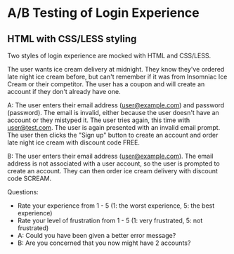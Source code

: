 # A/B Testing of Login Experience

## HTML with CSS/LESS styling

Two styles of login experience are mocked with HTML and CSS/LESS.

The user wants ice cream delivery at midnight. They know they've 
ordered late night ice cream before, but can't remember if it was 
from Insomniac Ice Cream or their competitor. The user has a coupon 
and will create an account if they don't already have one.

A: The user enters their email address (user@example.com) and 
password (password). The email is invalid, either because the user
doesn't have an account or they mistyped it. The user tries again, 
this time with user@test.com. The user is again presented with an 
invalid email prompt. The user then clicks the "Sign up" button to 
create an account and order late night ice cream with discount code
FREE.

B: The user enters their email address (user@example.com). The email
address is not associated with a user account, so the user is prompted
to create an account. They can then order ice cream delivery with 
discount code SCREAM.

Questions:

* Rate your experience from 1 - 5 (1: the worst experience, 5: the 
best experience)
* Rate your level of frustration from 1 - 5 (1: very frustrated, 5: 
not frustrated)
* A: Could you have been given a better error message?
* B: Are you concerned that you now might have 2 accounts? 